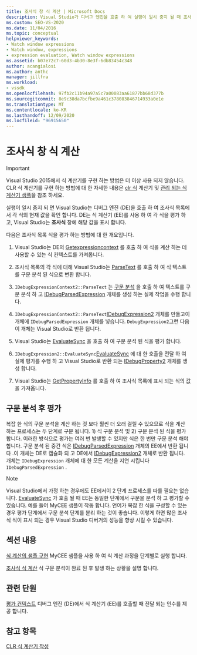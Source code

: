 ```yaml
---
title: 조사식 창 식 계산 | Microsoft Docs
description: Visual Studio가 디버그 엔진을 호출 하 여 실행이 일시 중지 될 때 조사식 목록에서 각 식의 현재 값을 확인 하는 방법에 대해 알아봅니다.
ms.custom: SEO-VS-2020
ms.date: 11/04/2016
ms.topic: conceptual
helpviewer_keywords:
- Watch window expressions
- Watch window, expressions
- expression evaluation, Watch window expressions
ms.assetid: b07e72c7-60d3-4b30-8e3f-6db83454c348
author: acangialosi
ms.author: anthc
manager: jillfra
ms.workload:
- vssdk
ms.openlocfilehash: 97fb2c11b94a97a5c7a00083aa61877bb68d377b
ms.sourcegitcommit: 8e9c38da7bcfbe9a461c378083846714933a0e1e
ms.translationtype: MT
ms.contentlocale: ko-KR
ms.lasthandoff: 12/09/2020
ms.locfileid: "96915650"
---
```

# <a name="evaluate-a-watch-window-expression"></a>조사식 창 식 계산
> [!IMPORTANT]
> Visual Studio 2015에서 식 계산기를 구현 하는 방법은 더 이상 사용 되지 않습니다. CLR 식 계산기를 구현 하는 방법에 대 한 자세한 내용은 [clr 식](https://github.com/Microsoft/ConcordExtensibilitySamples/wiki/CLR-Expression-Evaluators) 계산기 및 [관리 되는 식 계산기 샘플](https://github.com/Microsoft/ConcordExtensibilitySamples/wiki/Managed-Expression-Evaluator-Sample)을 참조 하세요.

 실행이 일시 중지 되 면 Visual Studio는 디버그 엔진 (DE)을 호출 하 여 조사식 목록에서 각 식의 현재 값을 확인 합니다. DE는 식 계산기 (EE)를 사용 하 여 각 식을 평가 하 고, Visual Studio는 **조사식** 창에 해당 값을 표시 합니다.

 다음은 조사식 목록 식을 평가 하는 방법에 대 한 개요입니다.

1. Visual Studio는 DE의 [Getexpressioncontext](../../extensibility/debugger/reference/idebugstackframe2-getexpressioncontext.md) 를 호출 하 여 식을 계산 하는 데 사용할 수 있는 식 컨텍스트를 가져옵니다.

2. 조사식 목록의 각 식에 대해 Visual Studio는 [ParseText](../../extensibility/debugger/reference/idebugexpressioncontext2-parsetext.md) 를 호출 하 여 식 텍스트를 구문 분석 된 식으로 변환 합니다.

3. `IDebugExpressionContext2::ParseText` 는 [구문 분석](../../extensibility/debugger/reference/idebugexpressionevaluator-parse.md) 을 호출 하 여 텍스트를 구문 분석 하 고 [IDebugParsedExpression](../../extensibility/debugger/reference/idebugparsedexpression.md) 개체를 생성 하는 실제 작업을 수행 합니다.

4. `IDebugExpressionContext2::ParseText`[IDebugExpression2](../../extensibility/debugger/reference/idebugexpression2.md) 개체를 만들고이 개체에 `IDebugParsedExpression` 개체를 넣습니다. `DebugExpression2`그런 다음이 개체는 Visual Studio로 반환 됩니다.

5. Visual Studio는 [EvaluateSync](../../extensibility/debugger/reference/idebugexpression2-evaluatesync.md) 을 호출 하 여 구문 분석 된 식을 평가 합니다.

6. `IDebugExpression2::EvaluateSync`[EvaluateSync](../../extensibility/debugger/reference/idebugparsedexpression-evaluatesync.md) 에 대 한 호출을 전달 하 여 실제 평가를 수행 하 고 Visual Studio로 반환 되는 [IDebugProperty2](../../extensibility/debugger/reference/idebugproperty2.md) 개체를 생성 합니다.

7. Visual Studio는 [GetPropertyInfo](../../extensibility/debugger/reference/idebugproperty2-getpropertyinfo.md) 를 호출 하 여 조사식 목록에 표시 되는 식의 값을 가져옵니다.

## <a name="parse-then-evaluate"></a>구문 분석 후 평가
 복잡 한 식의 구문 분석을 계산 하는 것 보다 훨씬 더 오래 걸릴 수 있으므로 식을 계산 하는 프로세스는 두 단계로 구분 됩니다. 1) 식 구문 분석 및 2) 구문 분석 된 식을 평가 합니다. 이러한 방식으로 평가는 여러 번 발생할 수 있지만 식은 한 번만 구문 분석 해야 합니다. 구문 분석 된 중간 식은 [IDebugParsedExpression](../../extensibility/debugger/reference/idebugparsedexpression.md) 개체의 EE에서 반환 됩니다 .이 개체는 DE로 캡슐화 되 고 DE에서 [IDebugExpression2](../../extensibility/debugger/reference/idebugexpression2.md) 개체로 반환 됩니다. 개체는 `IDebugExpression` 개체에 대 한 모든 계산을 지연 시킵니다 `IDebugParsedExpression` .

> [!NOTE]
> Visual Studio에서 가정 하는 경우에도 EE에서이 2 단계 프로세스를 따를 필요는 없습니다. [EvaluateSync](../../extensibility/debugger/reference/idebugparsedexpression-evaluatesync.md) 가 호출 될 때 EE는 동일한 단계에서 구문을 분석 하 고 평가할 수 있습니다. 예를 들어 MyCEE 샘플이 작동 합니다. 언어가 복잡 한 식을 구성할 수 있는 경우 평가 단계에서 구문 분석 단계를 분리 하는 것이 좋습니다. 이렇게 하면 많은 조사식 식이 표시 되는 경우 Visual Studio 디버거의 성능을 향상 시킬 수 있습니다.

## <a name="in-this-section"></a>섹션 내용
 [식 계산의 샘플 구현](../../extensibility/debugger/sample-implementation-of-expression-evaluation.md) MyCEE 샘플을 사용 하 여 식 계산 과정을 단계별로 실행 합니다.

 [조사식 식 계산](../../extensibility/debugger/evaluating-a-watch-expression.md) 식 구문 분석이 완료 된 후 발생 하는 상황을 설명 합니다.

## <a name="related-sections"></a>관련 단원
 [평가 컨텍스트](../../extensibility/debugger/evaluation-context.md) 디버그 엔진 (DE)에서 식 계산기 (EE)를 호출할 때 전달 되는 인수를 제공 합니다.

## <a name="see-also"></a>참고 항목
 [CLR 식 계산기 작성](../../extensibility/debugger/writing-a-common-language-runtime-expression-evaluator.md)
